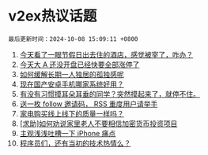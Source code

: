 # v2ex热议话题

`最后更新时间：2024-10-08 15:09:11 +0800`

1. [今天看了一眼节假日出去住的酒店，感觉被宰了，咋办？](https://www.v2ex.com/t/1078161)
1. [今天大 A 还没开盘已经快要全部涨停了](https://www.v2ex.com/t/1078142)
1. [如何缓解长期一人独居的孤独感呢](https://www.v2ex.com/t/1078075)
1. [现在国产安卓手机哪家系统好用？](https://www.v2ex.com/t/1078173)
1. [有没有习惯摸耳朵耳垂的同学？突然摸起来了，就停不住。](https://www.v2ex.com/t/1078077)
1. [送一枚 follow 邀请码， RSS 重度用户请举手](https://www.v2ex.com/t/1078189)
1. [家电购买线上线下的质量一样吗？](https://www.v2ex.com/t/1078165)
1. [[求助]如何劝说家里老人不要相信加密货币投资项目](https://www.v2ex.com/t/1078052)
1. [主观浅浅吐槽一下 iPhone 痛点](https://www.v2ex.com/t/1078111)
1. [程序员们，还有当初的技术热情么？](https://www.v2ex.com/t/1078099)

